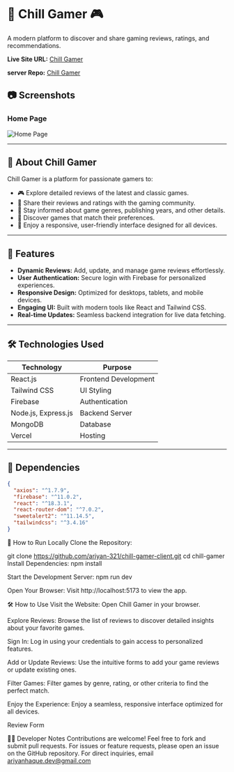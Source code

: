 # 🌟 Chill Gamer 🎮  


A modern platform to discover and share gaming reviews, ratings, and recommendations.  

**Live Site URL:** [Chill Gamer](https://assignment-10-ariyan.netlify.app/)  

**server Repo:** [Chill Gamer](https://github.com/ariyan-321/chill-gamer-server)  


## 📷 Screenshots  

### Home Page  
![Home Page](https://i.ibb.co.com/9pBGvXh/Screenshot-2025-01-08-152639.png) 



---

## 📖 About Chill Gamer  
Chill Gamer is a platform for passionate gamers to:  
- 🎮 Explore detailed reviews of the latest and classic games.  
- 📝 Share their reviews and ratings with the gaming community.  
- 🔎 Stay informed about game genres, publishing years, and other details.  
- 🌟 Discover games that match their preferences.  
- 📱 Enjoy a responsive, user-friendly interface designed for all devices.  

---

## 🚀 Features  
- **Dynamic Reviews:** Add, update, and manage game reviews effortlessly.  
- **User Authentication:** Secure login with Firebase for personalized experiences.  
- **Responsive Design:** Optimized for desktops, tablets, and mobile devices.  
- **Engaging UI:** Built with modern tools like React and Tailwind CSS.  
- **Real-time Updates:** Seamless backend integration for live data fetching.  

---

## 🛠️ Technologies Used  
| **Technology**      | **Purpose**                |  
|----------------------|----------------------------|  
| React.js            | Frontend Development       |  
| Tailwind CSS        | UI Styling                 |  
| Firebase            | Authentication             |  
| Node.js, Express.js | Backend Server             |  
| MongoDB             | Database                   |  
| Vercel              | Hosting                    |  

---

## 🧰 Dependencies  

```json
{
  "axios": "^1.7.9",
  "firebase": "^11.0.2",
  "react": "^18.3.1",
  "react-router-dom": "^7.0.2",
  "sweetalert2": "^11.14.5",
  "tailwindcss": "^3.4.16"
}
```
📝 How to Run Locally
Clone the Repository:


git clone https://github.com/ariyan-321/chill-gamer-client.git
cd chill-gamer
Install Dependencies:
npm install

Start the Development Server:
npm run dev

Open Your Browser:
Visit http://localhost:5173 to view the app.

🛠️ How to Use
Visit the Website:
Open Chill Gamer in your browser.

Explore Reviews:
Browse the list of reviews to discover detailed insights about your favorite games.

Sign In:
Log in using your credentials to gain access to personalized features.

Add or Update Reviews:
Use the intuitive forms to add your game reviews or update existing ones.

Filter Games:
Filter games by genre, rating, or other criteria to find the perfect match.

Enjoy the Experience:
Enjoy a seamless, responsive interface optimized for all devices.


 


Review Form

🧑‍💻 Developer Notes
Contributions are welcome! Feel free to fork and submit pull requests.
For issues or feature requests, please open an issue on the GitHub repository.
For direct inquiries, email ariyanhaque.dev@gmail.com



